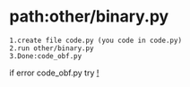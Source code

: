 # path:other/binary.py
```
1.create file code.py (you code in code.py)
2.run other/binary.py
3.Done:code_obf.py
```
if error code_obf.py try [!](https://github.com/werearecat/zeroobf/blob/main/other/Readme.md#pathotherbinarypy)

